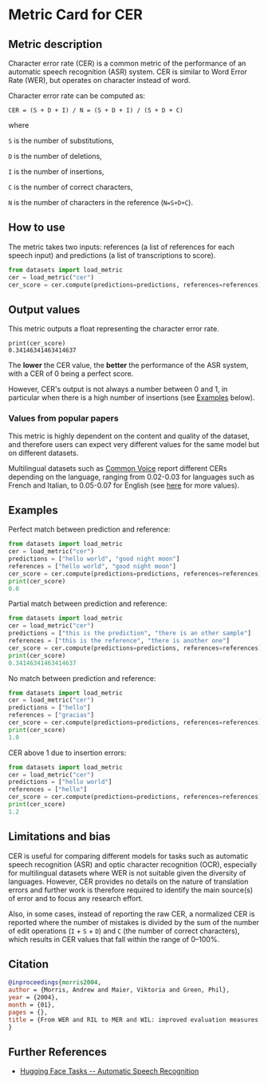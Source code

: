 # Metric Card for CER

## Metric description

Character error rate (CER) is a common metric of the performance of an automatic speech recognition (ASR) system. CER is similar to Word Error Rate (WER), but operates on character instead of word. 

Character error rate can be computed as: 

`CER = (S + D + I) / N = (S + D + I) / (S + D + C)`

where

`S` is the number of substitutions, 

`D` is the number of deletions, 

`I` is the number of insertions, 

`C` is the number of correct characters, 

`N` is the number of characters in the reference (`N=S+D+C`). 


## How to use 

The metric takes two inputs: references (a list of references for each speech input) and predictions (a list of transcriptions to score).

```python
from datasets import load_metric
cer = load_metric("cer")
cer_score = cer.compute(predictions=predictions, references=references)
```
## Output values

This metric outputs a float representing the character error rate.

```
print(cer_score)
0.34146341463414637
```

The **lower** the CER value, the **better** the performance of the ASR system, with a CER of 0 being a perfect score. 

However, CER's output is not always a number between 0 and 1, in particular when there is a high number of insertions (see [Examples](#Examples) below).

### Values from popular papers

This metric is highly dependent on the content and quality of the dataset, and therefore users can expect very different values for the same model but on different datasets.

Multilingual datasets such as [Common Voice](https://huggingface.co/datasets/common_voice) report different CERs depending on the language, ranging from 0.02-0.03 for languages such as French and Italian, to 0.05-0.07 for English (see [here](https://github.com/speechbrain/speechbrain/tree/develop/recipes/CommonVoice/ASR/CTC) for more values).

## Examples 

Perfect match between prediction and reference:

```python
from datasets import load_metric
cer = load_metric("cer")
predictions = ["hello world", "good night moon"]
references = ["hello world", "good night moon"]
cer_score = cer.compute(predictions=predictions, references=references)
print(cer_score)
0.0
```

Partial match between prediction and reference:

```python
from datasets import load_metric
cer = load_metric("cer")
predictions = ["this is the prediction", "there is an other sample"]
references = ["this is the reference", "there is another one"]
cer_score = cer.compute(predictions=predictions, references=references)
print(cer_score)
0.34146341463414637
```

No match between prediction and reference:

```python
from datasets import load_metric
cer = load_metric("cer")
predictions = ["hello"]
references = ["gracias"]
cer_score = cer.compute(predictions=predictions, references=references)
print(cer_score)
1.0
```

CER above 1 due to insertion errors:

```python
from datasets import load_metric
cer = load_metric("cer")
predictions = ["hello world"]
references = ["hello"]
cer_score = cer.compute(predictions=predictions, references=references)
print(cer_score)
1.2
```

## Limitations and bias

CER is useful for comparing different models for tasks such as automatic speech recognition (ASR) and optic character recognition (OCR), especially for multilingual datasets where WER is not suitable given the diversity of languages. However, CER provides no details on the nature of translation errors and further work is therefore required to identify the main source(s) of error and to focus any research effort.

Also, in some cases, instead of reporting the raw CER, a normalized CER is reported where the number of mistakes is divided by the sum of the number of edit operations (`I` + `S` + `D`) and `C` (the number of correct characters), which results in CER values that fall within the range of 0–100%.


## Citation


```bibtex
@inproceedings{morris2004,
author = {Morris, Andrew and Maier, Viktoria and Green, Phil},
year = {2004},
month = {01},
pages = {},
title = {From WER and RIL to MER and WIL: improved evaluation measures for connected speech recognition.}
}
```

## Further References 

- [Hugging Face Tasks -- Automatic Speech Recognition](https://huggingface.co/tasks/automatic-speech-recognition)